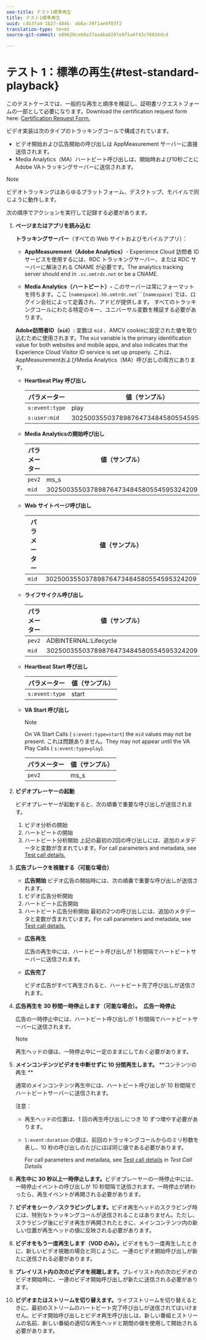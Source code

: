 ```yaml
---
seo-title: テスト1標準再生
title: テスト1標準再生
uuid: c4b3fad-1b27-484b- ab6a-39f1ae0f03f2
translation-type: tm+mt
source-git-commit: e89620ce60a37aa4ba0207e8f5a4f43c76026dcd

---
```



# テスト 1：標準の再生{#test-standard-playback}

このテストケースでは、一般的な再生と順序を検証し、証明書リクエストフォームの一部として必要になります。Download the certification request form here: [Certification Request Form.](cert_req_form_nielsen.docx)

ビデオ実装は次のタイプのトラッキングコールで構成されています。
* ビデオ開始および広告開始の呼び出しは AppMeasurement サーバーに直接送信されます。
* Media Analytics（MA）ハートビート呼び出しは、開始時および10秒ごとにAdobe VAトラッキングサーバーに送信されます。

>[!NOTE]
>ビデオトラッキングはあらゆるプラットフォーム、デスクトップ、モバイルで同じように動作します。

次の順序でアクションを実行して記録する必要があります。

1. **ページまたはアプリを読み込む**

   **トラッキングサーバー**（すべての Web サイトおよびモバイルアプリ）：

   * **AppMeasurement（Adobe Analytics）**- Experience Cloud 訪問者 ID サービスを使用するには、RDC トラッキングサーバー、または RDC サーバーに解決される CNAME が必要です。The analytics tracking server should end in `.sc.omtrdc.net` or be a CNAME.

   * **Media Analytics（ハートビート）-** このサーバーは常にフォーマットを持ちます。ここ `[namespace].hb.omtrdc.net``[namespace]` では、ログイン会社によって定義され、アドビが提供します。
   すべてのトラッキングコールにわたる特定のキー、ユニバーサル変数を検証する必要があります。

   **Adobe訪問者ID（`mid`）:** 変数は `mid` 、AMCV cookieに設定された値を取り込むために使用されます。The `mid` variable is the primary identification value for both websites and mobile apps, and also indicates that the Experience Cloud Visitor ID service is set up properly. これは、AppMeasurementおよびMedia Analytics（MA）呼び出しの両方にあります。

   * **Heartbeat Play 呼び出し**

      | パラメーター | 値（サンプル） |
      |---|---|
      | `s:event:type` | play |
      | `s:user:mid` | 30250035503789876473484580554595324209 |

   * **Media Analyticsの開始呼び出し**

      | パラメーター | 値（サンプル） |
      |---|---|
      | `pev2` | ms_s |
      | `mid` | 30250035503789876473484580554595324209 |

   * **Web サイトページ呼び出し**

      | パラメーター | 値（サンプル） |
      |---|---|
      | `mid` | 30250035503789876473484580554595324209 |

   * **ライフサイクル呼び出し**

      | パラメーター | 値（サンプル） |
      |---|---|
      | `pev2` | ADBINTERNAL:Lifecycle |
      | `mid` | 30250035503789876473484580554595324209 |

   * **Heartbeat Start 呼び出し**

      | パラメーター | 値（サンプル） |
      |---|---|
      | `s:event:type` | start |

   * **VA Start 呼び出し**

      >[!NOTE]
      >
      >On VA Start Calls ( `s:event:type=start`) the `mid` values may not be present. これは問題ありません。They may not appear until the VA Play Calls ( `s:event:type=play`).

      | パラメーター | 値（サンプル） |
      |---|---|
      | `pev2` | ms_s |


1. **ビデオプレーヤーの起動**

   ビデオプレーヤーが起動すると、次の順番で重要な呼び出しが送信されます。

   1. ビデオ分析の開始
   1. ハートビートの開始
   1. ハートビート分析開始
   上記の最初の2回の呼び出しには、追加のメタデータと変数が含まれています。For call parameters and metadata, see [Test call details.](/help/sdk-implement/validation/test-call-details.md)

1. **広告ブレークを視聴する（可能な場合）**

   * **広告開始**
   ビデオ広告の開始時には、次の順番で重要な呼び出しが送信されます。

   1. ビデオ広告分析開始
   1. ハートビート広告開始
   1. ハートビート広告分析開始
   最初の2つの呼び出しには、追加のメタデータと変数が含まれています。For call parameters and metadata, see [Test call details.](/help/sdk-implement/validation/test-call-details.md#section_wz3_yff_f2b)

   * **広告再生**

      広告の再生中には、ハートビート呼び出しが 1 秒間隔でハートビートサーバーに送信されます。

   * **広告完了**

      ビデオ広告がすべて再生されると、ハートビート完了呼び出しが送信されます。



1. **広告再生を 30 秒間一時停止します（可能な場合）。**  **広告一時停止**

   広告の一時停止中には、ハートビート呼び出しが 1 秒間隔でハートビートサーバーに送信されます。

   >[!NOTE]
   >
   >再生ヘッドの値は、一時停止中に一定のままにしておく必要があります。

1. **メインコンテンツビデオを中断せずに 10 分間再生します。** **コンテンツの再生 **

   通常のメインコンテンツ再生中には、ハートビート呼び出しが 10 秒間隔でハートビートサーバーに送信されます。

   注意：

   * 再生ヘッドの位置は、1 回の再生呼び出しにつき 10 ずつ増やす必要があります。
   * `l:event:duration` の値は、前回のトラッキングコールからのミリ秒数を表し、10 秒の呼び出しのたびにほぼ同じ値である必要があります。

      For call parameters and metadata, see [Test call details](/help/sdk-implement/validation/test-call-details.md#section_u1l_1gf_f2b) in *Test Call Details*

1. **再生中に 30 秒以上一時停止します。**&#x200B;ビデオプレーヤーの一時停止中には、一時停止イベントの呼び出しが 10 秒間隔で送信されます。一時停止が終わったら、再生イベントが再開される必要があります。

1. **ビデオをシーク／スクラビングします。**&#x200B;ビデオ再生ヘッドのスクラビング時には、特別なトラッキングコールが送信されることはありません。ただし、スクラビング後にビデオ再生が再開されたときに、メインコンテンツ内の新しい位置が再生ヘッドの値に反映される必要があります。

1. **ビデオをもう一度再生します（VOD のみ）。**&#x200B;ビデオをもう一度再生したときに、新しいビデオ視聴の場合と同じように、一連のビデオ開始呼び出しが新たに送信される必要があります。

1. **プレイリスト内の次のビデオを視聴します。**&#x200B;プレイリスト内の次のビデオのビデオ開始時に、一連のビデオ開始呼び出しが新たに送信される必要があります。

1. **ビデオまたはストリームを切り替えます。**&#x200B;ライブストリームを切り替えるときに、最初のストリームのハートビート完了呼び出しが送信されてはいけません。ビデオ開始呼び出しとビデオ再生呼び出しは、新しい番組とストリームの名前、新しい番組の適切な再生ヘッドと期間の値を使用して開始される必要があります。

